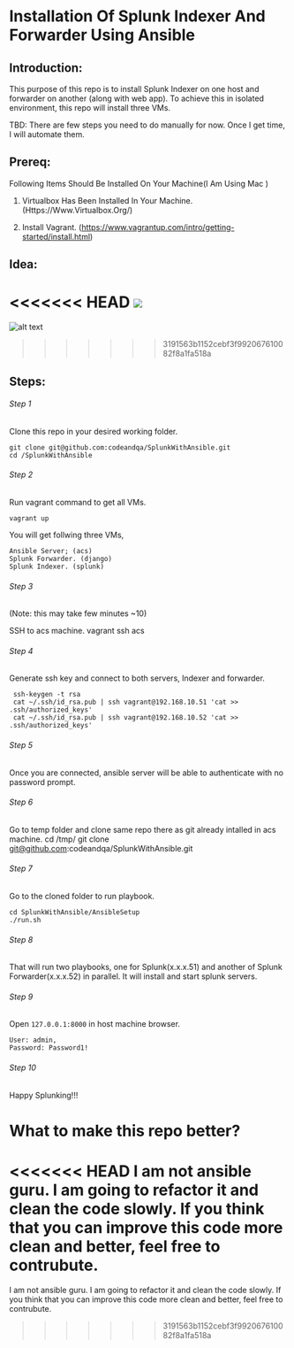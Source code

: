 
  

# Installation Of Splunk Indexer And Forwarder Using Ansible

## Introduction:
This purpose of this repo is to install Splunk Indexer on one host and forwarder on another (along with web app). To achieve this in isolated environment, this repo will  install three VMs.

TBD: There are few steps you need to do manually for now. Once I get time, I will automate them.

## Prereq:

Following Items Should Be Installed On Your Machine(I Am Using Mac )

1. Virtualbox Has Been Installed In Your Machine. (Https://Www.Virtualbox.Org/)

2. Install Vagrant. (https://www.vagrantup.com/intro/getting-started/install.html)

## Idea:
<<<<<<< HEAD
[![](https://ibb.co/xH3cxFJ)](https://ibb.co/xH3cxFJ)
=======
![alt text](https://ibb.co/xH3cxFJ)
>>>>>>> 3191563b1152cebf3f992067610082f8a1fa518a

## Steps:

###### Step 1
Clone this repo in your desired working folder.

    git clone git@github.com:codeandqa/SplunkWithAnsible.git
    cd /SplunkWithAnsible
###### Step 2
  Run vagrant command to get all VMs.
      

    vagrant up
   
   You will get follwing three VMs,

	Ansible Server; (acs)
	Splunk Forwarder. (django)
	Splunk Indexer. (splunk)
###### Step 3
   (Note: this may take few minutes ~10)

SSH to acs machine.
     vagrant ssh acs

###### Step 4
Generate ssh key and connect to both servers, Indexer and forwarder.

     ssh-keygen -t rsa
     cat ~/.ssh/id_rsa.pub | ssh vagrant@192.168.10.51 'cat >> .ssh/authorized_keys'
     cat ~/.ssh/id_rsa.pub | ssh vagrant@192.168.10.52 'cat >> .ssh/authorized_keys'
     

###### Step 5
Once you are connected, ansible server will be able to authenticate with no password prompt.
###### Step 6
Go to temp folder and clone same repo there as git already intalled in acs machine.
    cd /tmp/
    git clone git@github.com:codeandqa/SplunkWithAnsible.git 
    
###### Step 7
Go to the cloned folder to run playbook.

    cd SplunkWithAnsible/AnsibleSetup
    ./run.sh

###### Step 8
That will run two playbooks, one for Splunk(x.x.x.51) and another of Splunk Forwarder(x.x.x.52) in parallel. It will install and start splunk servers. 

###### Step 9
Open `127.0.0.1:8000` in host machine browser.


    User: admin,
    Password: Password1!

###### Step 10
Happy Splunking!!!

# What to make this repo better?
<<<<<<< HEAD
I am not ansible guru. I am going to refactor it and clean the code slowly. If you think that you can improve this code more clean and better, feel free to contrubute. 
=======
I am not ansible guru. I am going to refactor it and clean the code slowly. If you think that you can improve this code more clean and better, feel free to contrubute. 
>>>>>>> 3191563b1152cebf3f992067610082f8a1fa518a
